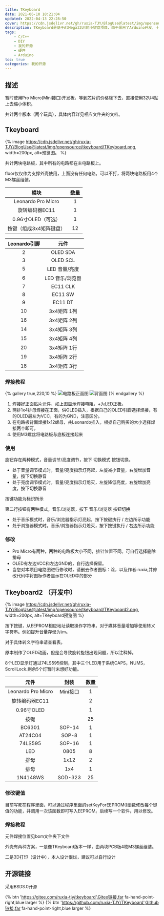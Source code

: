 ```yaml
---
title: TKeyboard
date: 2021-06-10 10:21:04
updated: 2022-04-13 22:28:50
cover: https://cdn.jsdelivr.net/gh/ruxia-TJY/BlogUse@latest/img/opensource/tkeyboard/TKeyboard.jpg
description: TKeyboard是基于AtMega32U4的小键盘项目，由于采用了Arduino开发，十分简单
tags: 
    - C/C++
    - DIY
    - 我的开源
    - 硬件
    - Arduino
toc: true
categories: 我的开源
---
```


## 描述

暂时使用Pro Micro(Mini接口)开发板，等到芯片的价格降下去，直接使用32U4贴上去缩小体积。

共计两个版本（两个玩具），具体内容详见相应文件夹的文档。

## Tkeyboard

{% image https://cdn.jsdelivr.net/gh/ruxia-TJY/BlogUse@latest/img/opensource/tkeyboard/TKeyboard.png, width=200px, alt=预览图。 %}

共计两块电路板，其中所有的电路都在主电路板上。

floor仅仅作为支撑外壳使用，上面没有任何电路，可以不打，将两块电路板用4个M3螺丝组装。

| 模块                    | 数量 |
| :-----------------------: | :----: |
| Leonardo Pro Micro      | 1    |
| 旋转编码器EC11    | 1    |
| 0.96寸OLED（可选）          | 1    |
| 按键（组成3x4矩阵键盘） | 12   |



| Leonardo引脚 |      元件       |
| :----------: | :-------------: |
|      2       |    OLED SDA     |
|      3       |    OLED SCL     |
|      5       |  LED 音量/亮度  |
|      6       | LED 音乐/浏览器 |
|      7       |    EC11 CLK     |
|      8       |     EC11 SW     |
|      9       |     EC11 DT     |
|      10      |   3x4矩阵 1列   |
|      16      |   3x4矩阵 2列   |
|      14      |   3x4矩阵 3列   |
|      15      |   3x4矩阵 4列   |
|      20      |   3x4矩阵 1行   |
|      19      |   3x4矩阵 2行   |
|      18      |   3x4矩阵 3行   |

### 焊接教程

{% gallery true,220,10 %}
![电路板正面图](https://cdn.jsdelivr.net/gh/ruxia-TJY/BlogUse@latest/img/opensource/tkeyboard/电路板_PreView.png)
![背面图](https://cdn.jsdelivr.net/gh/ruxia-TJY/BlogUse@latest/img/opensource/tkeyboard/电路板背面_PreView.png)
{% endgallery %}

1. 焊接好正面贴片元件，如上图显示焊接电阻，+为LED正极。
2. 两排1x4排母焊接在正面，供OLED插入，根据自己的OLED引脚选择焊接，有的OLED最左为VCC，有的为GND，注意区分。
3. 在电路板背面焊接1x12螺母，共Leonardo插入，根据自己购买的大小选择焊接两个即可。
4. 使用M3螺丝将电路板与底板连接起来

### 使用

旋钮存在两种模式，音量调节/亮度调节，按下 切换模式 按钮切换。

+ 处于音量调节模式时，音量/亮度指示灯亮起，左旋减小音量，右旋增加音量，按下切换静音
+ 处于亮度调节模式时，音量/亮度指示灯熄灭，左旋降低亮度，右旋增加亮度，按下切换静音

按键功能为标识所示

第二行按钮有两种模式，音乐/浏览器，按下 音乐/浏览器 按钮切换

+ 处于音乐模式时，音乐/浏览器指示灯亮起，按下按键执行 / 左边所示功能
+ 处于浏览器模式时。音乐/浏览器指示灯熄灭，按下按键执行 / 右边所示功能

### 修改

+ Pro Micro有两种，两种的电路板大小不同，排针位置不同。可自行选择删除排母
+ OLED有左边VCC和左边GND的，自行选择保留。
+ 当您对本项目电路图进行修改时，请删去作者图标：涂，以及作者:ruxia,并修改代码中将图标作者显示在OLED中的部分

## Tkeyboard2 （开发中）


{% image https://cdn.jsdelivr.net/gh/ruxia-TJY/BlogUse@latest/img/opensource/tkeyboard/TKeyboard2.png, width=200px, alt=TKeyboard预览图 %}

按下按键，从EEPROM相应地址读取操作字符串。对于媒体音量增加等使用转义字符串。例如提升音量存储为\m。

对于具体转义字符串请查看表。

原本制作了OLED动画，但是会导致旋转旋钮出现问题，所以注释掉。

8个LED显示灯通过74LS595控制，其中三个LED用于系统CAPS，NUMS，ScrollLock.剩余5个灯暂时未想好功能。

|   元件   |  封装    | 数量 |
| :----: | :----: | :----: |
| Leonardo Pro Micro | Mini接口 | 1 |
| 旋转编码器EC11 |  | 2 |
| 0.96寸OLED |  | 1 |
| 按键 |  | 25 |
| BC6301 | SOP-14 | 1 |
| AT24C04 | SOP-8 | 1 |
| 74LS595 | SOP-16 | 1 |
| LED | 0805 | 8 |
| 排母 | 1x12 | 2 |
| 排母 | 1x4 | 1 |
| 1N4148WS | SOD-323 | 25 |

### 修改键值

目前写死在程序里面，可以通过程序里面的setKeyForEEPROM()函数修改每个键值的功能，并调用一次该函数即可写入EEPROM。后续写一个软件，用以修改。

### 焊接教程
元件焊接位置见bom文件夹下文件



外壳有两种方案，一是像TKeyboard版本一样，由两块PCB板4枚M3螺丝组装。

二是3D打印（设计中），本人设计很烂，建议可以自行设计



## 开源链接
采用BSD3.0开源

{% btn 'https://gitee.com/ruxia-tjy/tkeyboard',Gitee链接,far fa-hand-point-right,blue larger %} {% btn 'https://github.com/ruxia-TJY/TKeyboard',Github链接,far fa-hand-point-right,blue larger %}
